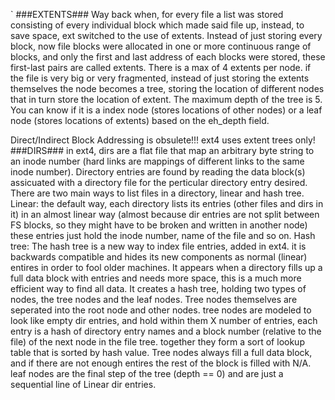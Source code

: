 `       ###EXTENTS###
Way back when, for every file a list was stored consisting of every individual block which made said file up, instead, to save space, ext switched to the use of extents. 
Instead of just storing every block, now file blocks were allocated in one or more continuous range of blocks, and only the first and last address of each blocks were stored, these first-last pairs are called extents.
There is a max of 4 extents per node. if the file is very big or very fragmented, instead of just storing the extents themselves the node becomes a tree, storing the location of different nodes that in turn store the location of extent. The maximum depth of the tree is 5.
You can know if it is a index node (stores locations of other nodes) or a leaf node (stores locations of extents) based on the eh_depth field.

Direct/Indirect Block Addressing is obsulete!!! ext4 uses extent trees only!
        ###DIRS###
in ext4, dirs are a flat file that map an arbitrary byte string to an inode number (hard links are mappings of different links to the same inode number).
Directory entries are found by reading the data block(s) assicuated with a directory file for the perticular directory entry desired.
There are two main ways to list files in a directory, linear and hash tree.
Linear: the default way, each directory lists its entries (other files and dirs in it) in an almost linear way (almost because dir entries are not split between FS blocks, so they might have to be broken and written in another node)
these entries just hold the inode number, name of the file and so on.
Hash tree: The hash tree is a new way to index file entries, added in ext4. it is backwards compatible and hides its new components as normal (linear) entires in order to fool older machines. It appears when a directory fills up a full data block with entries and needs more space, this is a much more efficient way to find all data.
It creates a hash tree, holding two types of nodes, the tree nodes and the leaf nodes.
Tree nodes themselves are seperated into the root node and other nodes. tree nodes are modeled to look like empty dir entries, and hold within them X number of entries, each entry is a hash of directory entry names and a block number (relative to the file) of the next node in the file tree. together they form a sort of lookup table that is sorted by hash value.
Tree nodes always fill a full data block, and if there are not enough entires the rest of the block is filled with N/A.
leaf nodes are the final step of the tree (depth == 0) and are just a sequential line of Linear dir entries.